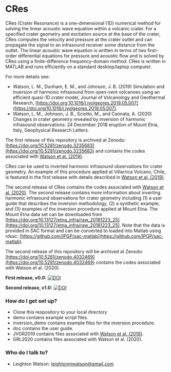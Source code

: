 # CRes

CRes (Crater Resonance) is a one-dimensional (1D) numerical method for solving the linear acoustic wave equation within a volcanic crater. For a specified crater geometry and excitation source at the base of the crater, CRes computes the velocity and pressure at the crater outlet and can propagate the signal to an infrasound receiver some distance from the outlet. The linear acoustic wave equation is written in terms of two first-order differential equations for pressure and acoustic flow and is solved by CRes using a finite-difference frequency-domain method. CRes is written in MATLAB  and runs efficiently on a standard desktop/laptop computer. 

For more details see: 
* Watson, L. M., Dunham, E. M., and Johnson, J. B. (2019) Simulation and inversion of harmonic infrasound from open-vent volcanoes using an efficient quasi-1D crater model, Journal of Volcanology and Geothermal Research, [https://doi.org:10.1016/j.jvolgeores.2019.05.007](https://doi.org/10.1016/j.jvolgeores.2019.05.007).
* Watson, L. M., Johnson, J. B., Sciotto, M., and Cannata, A. (2020) Changes in crater geometry revealed by inversion of harmonic infrasound observations: 24 December 2018 eruption of Mount Etna, Italy, Geophysical Research Letters.

The first release of this repository is archived at Zenodo: [https://doi.org/10.5281/zenodo.3235683](https://doi.org/10.5281/zenodo.3235683) and contains the codes associated with [Watson et al. (2019)](https://doi.org/10.1016/j.jvolgeores.2019.05.007). 

CRes can be used to inverted harmonic infrasound observations for crater geometry. An example of this procedure applied at Villarrica Volcano, Chile, is featured in the first release with details described in [Watson et al. (2019)](https://doi.org/10.1016/j.jvolgeores.2019.05.007).

The second release of CRes contains the codes associated with [Watson et al. (2020)](https://doi.org/10.1016/j.jvolgeores.2019.05.007). The second release contains more information about inverting harmonic infrasound observations for crater geometry including (1) a user guide that describes the inversion methodology, (2) a synthetic example, and (3) examples of the inversion procedure applied at Mount Etna. The Mount Etna data set can be downloaded from [https://doi.org/10.13127/etna_infra/raw_20181223_25](https://doi.org/10.13127/etna_infra/raw_20181223_25). Note that the data is provided in SAC format and can be converted to loaded into Matlab using rdsac: [https://github.com/IPGP/sac-matlab](https://github.com/IPGP/sac-matlab).

The second release of this repository will be archived at Zenodo: [https://doi.org/10.5281/zenodo.4032469](https://doi.org/10.5281/zenodo.4032469) contains the codes associated with Watson et al. (2020). 


**First release, v0.0:**
<a href="https://doi.org/10.5281/zenodo.3235683"><img src="https://zenodo.org/badge/DOI/10.5281/zenodo.3235683.svg" alt="DOI"></a>

**Second release, v1.0:**
<a href="https://zenodo.org/badge/latestdoi/176619362"><img src="https://zenodo.org/badge/176619362.svg" alt="DOI"></a>

### How do I get set up? ###
* Clone this respository to your local directory
* demo contains example script files.
* inversion_demo contains example files for the inversion procedure.
* doc contains the user guide.
* JVGR2019 contains files associated with [Watson et al. (2019)](https://doi.org/10.1016/j.jvolgeores.2019.05.007).
* GRL2020 contains files associated with Watson et al. (2020).

### Who do I talk to? ###
* Leighton Watson: leightonmwatson@gmail.com




